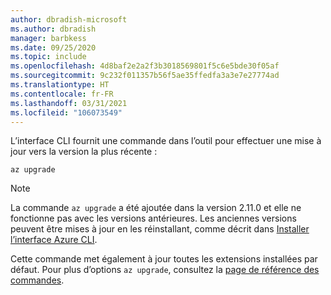 ```yaml
---
author: dbradish-microsoft
ms.author: dbradish
manager: barbkess
ms.date: 09/25/2020
ms.topic: include
ms.openlocfilehash: 4d8baf2e2a2f3b3018569801f5c6e5bde30f05af
ms.sourcegitcommit: 9c232f011357b56f5ae35ffedfa3a3e7e27774ad
ms.translationtype: HT
ms.contentlocale: fr-FR
ms.lasthandoff: 03/31/2021
ms.locfileid: "106073549"
---
```

L’interface CLI fournit une commande dans l’outil pour effectuer une mise à jour vers la version la plus récente :

```azurecli
az upgrade
```

> [!NOTE]
>
> La commande `az upgrade` a été ajoutée dans la version 2.11.0 et elle ne fonctionne pas avec les versions antérieures. Les anciennes versions peuvent être mises à jour en les réinstallant, comme décrit dans [Installer l’interface Azure CLI](/cli/azure/install-azure-cli.md).
>
> Cette commande met également à jour toutes les extensions installées par défaut. Pour plus d’options `az upgrade`, consultez la [page de référence des commandes](/cli/azure/reference-index#az_upgrade).
